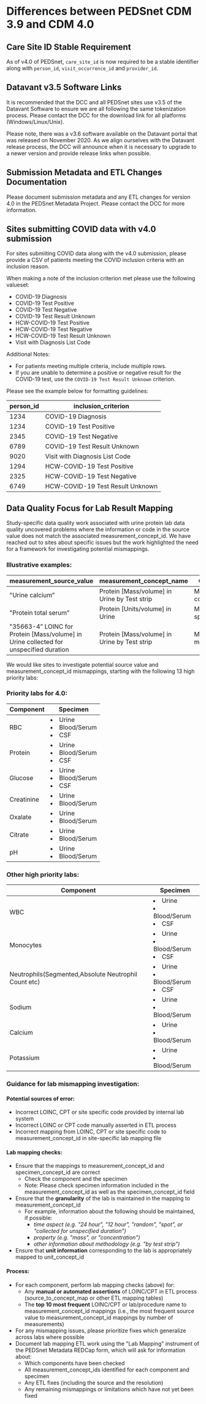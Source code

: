 # Differences between PEDSnet CDM 3.9 and CDM 4.0

## Care Site ID Stable Requirement

As of v4.0 of PEDSnet, `care_site_id` is now required to be a stable identifier along with `person_id`, `visit_occurrence_id` and `provider_id`.

## Datavant v3.5 Software Links

It is recommended that the DCC and all PEDSnet sites use v3.5 of the Datavant Software to ensure we are all following the same tokenization process. Please contact the DCC for the download link for all platforms (Windows/Linux/Unix).

Please note, there was a v3.6 software available on the Datavant portal that was released on November 2020. As we align ourselves with the Datavant release process, the DCC will announce when it is necessary to upgrade to a newer version and provide release links when possible.

## Submission Metadata and ETL Changes Documentation

Please document submission metadata and any ETL changes for version 4.0 in the PEDSnet Metadata Project. Please contact the DCC for more information.

## Sites submitting COVID data with v4.0 submission

For sites submiiting COVID data along with the v4.0 submission, please provide a CSV of patients meeting the COVID inclusion criteria with an inclusion reason. 

When making a note of the inclusion criterion met please use the following valueset:

<ul>
<li>COVID-19 Diagnosis</li>
<li>COVID-19 Test Positive</li>
<li>COVID-19 Test Negative</li>
<li>COVID-19 Test Result Unknown</li>
<li>HCW-COVID-19 Test Positive</li>
<li>HCW-COVID-19 Test Negative</li>
<li>HCW-COVID-19 Test Result Unknown</li>
<li>Visit with Diagnosis List Code</li></ul>

Additional Notes:
- For patients meeting multiple criteria, include multiple rows.
- If you are unable to determine a positive or negative result for the COVID-19 test, use the `COVID-19 Test Result Unknown` criterion.

Please see the example below for formatting guidelines:

person_id|inclusion_criterion
---|---
1234|COVID-19 Diagnosis
1234|COVID-19 Test Positive
2345|COVID-19 Test Negative
6789|COVID-19 Test Result Unknown
9020|Visit with Diagnosis List Code
1294|HCW-COVID-19 Test Positive
2325|HCW-COVID-19 Test Negative
6749|HCW-COVID-19 Test Result Unknown


## Data Quality Focus for Lab Result Mapping

Study-specific data quality work associated with urine protein lab data quality uncovered problems where the information or code in the source value does not match the associated measurement_concept_id. We have reached out to sites about specific issues but the work highlighted the need for a framework for investigating potential mismappings.

### Illustrative examples:

measurement_source_value|measurement_concept_name|Comment
--|--|--
"Urine calcium”|Protein [Mass/volume] in Urine by Test strip|Mismapped component
"Protein total serum”|Protein [Units/volume] in Urine|Mismapped specimen
"35663-4” LOINC for Protein [Mass/volume] in Urine collected for unspecified duration|Protein [Mass/volume] in Urine by Test strip|Mismapped methodology

We would like sites to investigate potential source value and measurement_concept_id mismappings, starting with the following 13 high priority labs:

### Priority labs for 4.0:

Component| Specimen
--|--
RBC|<li>Urine<li>Blood\/Serum<li>CSF
Protein|<li>Urine<li>Blood\/Serum<li>CSF
Glucose|<li>Urine<li>Blood\/Serum<li>CSF
Creatinine|<li>Urine<li>Blood\/Serum
Oxalate|<li>Urine<li>Blood\/Serum
Citrate|<li>Urine<li>Blood\/Serum
pH|<li>Urine<li>Blood\/Serum
  
  
### Other high priority labs:

Component| Specimen
--|--
WBC|<li>Urine<li>Blood\/Serum<li>CSF
Monocytes	|<li>Urine<li>Blood\/Serum<li>CSF
Neutrophils(Segmented,Absolute Neutrophil Count etc)|<li>Urine<li>Blood\/Serum<li>CSF
Sodium|<li>Urine<li>Blood\/Serum
Calcium	|<li>Urine<li>Blood\/Serum
Potassium|	<li>Urine<li>Blood\/Serum

### Guidance for lab mismapping investigation:

#### Potential sources of error:
- Incorrect LOINC, CPT or site specific code provided by internal lab system
- Incorrect LOINC or CPT code manually asserted in ETL process
- Incorrect mapping from LOINC, CPT or site specific code to measurement_concept_id in site-specific lab mapping file

#### Lab mapping checks:

- Ensure that the mappings to measurement_concept_id and specimen_concept_id are correct
  - Check the component and the specimen
  - Note: Please check specimen information included in the measurement_concept_id as well as the specimen_concept_id field
- Ensure that the **granularity** of the lab is maintained in the mapping to measurement_concept_id
  - For example, information about the following should be maintained, if possible:
    - *time aspect (e.g. "24 hour", "12 hour", "random", "spot", or "collected for unspecified duration")*
    - *property (e.g. "mass", or "concentration")*
    - *other information about methodology (e.g. "by test strip")*
- Ensure that **unit information** corresponding to the lab is appropriately mapped to unit_concept_id

#### Process:

- For each component, perform lab mapping checks (above) for:
  - Any **manual or automated assertions** of LOINC/CPT in ETL process (source_to_concept_map or other ETL mapping tables)
  - The **top 10 most frequent** LOINC/CPT or lab/procedure name to measurement_concept_id mappings (i.e., the most frequent source value to measurement_concept_id mappings by number of measurements)
- For any mismapping issues, please prioritize fixes which generalize across labs where possible
- Document lab mapping ETL work using the "Lab Mapping" instrument of the PEDSnet Metadata REDCap form, which will ask for information about:
  - Which components have been checked
  - All measurement_concept_ids identified for each component and specimen
  - Any ETL fixes (including the source and the resolution)
  - Any remaining mismappings or limitations which have not yet been fixed
  
